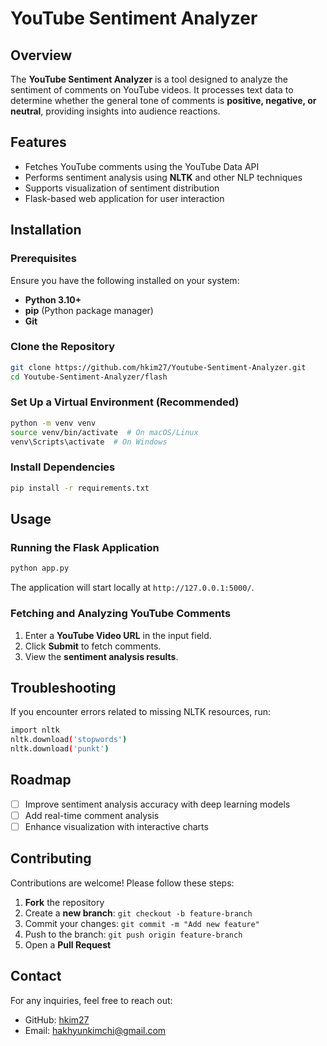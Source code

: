 # YouTube Sentiment Analyzer

## Overview
The **YouTube Sentiment Analyzer** is a tool designed to analyze the sentiment of comments on YouTube videos. It processes text data to determine whether the general tone of comments is **positive, negative, or neutral**, providing insights into audience reactions.

## Features
- Fetches YouTube comments using the YouTube Data API
- Performs sentiment analysis using **NLTK** and other NLP techniques
- Supports visualization of sentiment distribution
- Flask-based web application for user interaction

## Installation

### Prerequisites
Ensure you have the following installed on your system:
- **Python 3.10+**
- **pip** (Python package manager)
- **Git**

### Clone the Repository
```sh
git clone https://github.com/hkim27/Youtube-Sentiment-Analyzer.git
cd Youtube-Sentiment-Analyzer/flash
```

### Set Up a Virtual Environment (Recommended)
```sh
python -m venv venv
source venv/bin/activate  # On macOS/Linux
venv\Scripts\activate  # On Windows
```

### Install Dependencies
```sh
pip install -r requirements.txt
```

## Usage

### Running the Flask Application
```sh
python app.py
```
The application will start locally at `http://127.0.0.1:5000/`.

### Fetching and Analyzing YouTube Comments
1. Enter a **YouTube Video URL** in the input field.
2. Click **Submit** to fetch comments.
3. View the **sentiment analysis results**.

## Troubleshooting
If you encounter errors related to missing NLTK resources, run:
```sh
import nltk
nltk.download('stopwords')
nltk.download('punkt')
```

## Roadmap
- [ ] Improve sentiment analysis accuracy with deep learning models
- [ ] Add real-time comment analysis
- [ ] Enhance visualization with interactive charts

## Contributing
Contributions are welcome! Please follow these steps:
1. **Fork** the repository
2. Create a **new branch**: `git checkout -b feature-branch`
3. Commit your changes: `git commit -m "Add new feature"`
4. Push to the branch: `git push origin feature-branch`
5. Open a **Pull Request**

## Contact
For any inquiries, feel free to reach out:
- GitHub: [hkim27](https://github.com/hkim27)
- Email: hakhyunkimchi@gmail.com 

